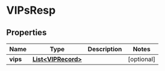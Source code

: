 # VIPsResp

## Properties
Name | Type | Description | Notes
------------ | ------------- | ------------- | -------------
**vips** | [**List&lt;VIPRecord&gt;**](VIPRecord.md) |  |  [optional]

